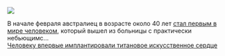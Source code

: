 <!--2025-03-13 13:00:18-->
<div class="yb">
  <div class="rss smaller1 habr"><img src="https://habrastorage.org/getpro/habr/upload_files/d51/b71/6d0/d51b716d036e07aeeae3543dc026d749.jpg" /><p>В начале февраля австралиец в возрасте около 40 лет <a href="https://www.svhs.org.au/newsroom/news/australia-first-total-artificial-heart-implant" rel="noopener noreferrer nofollow">стал первым в мире человеком</a>, который вышел из больницы с практически небьющимс... <br><a class="light" href="https://habr.com/ru/news/890604/?utm_source=habrahabr&utm_medium=rss&utm_campaign=890604">Человеку впервые имплантировали титановое искусственное сердце</a></div>
</div>

